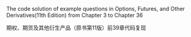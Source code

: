 The code solution of example questions in Options, Futures, and Other Derivatives(11th Edition) from Chapter 3 to Chapter 36

期权、期货及其他衍生产品（原书第11版）前39章代码复现